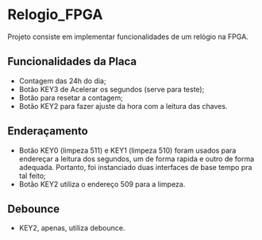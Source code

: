 # Relogio_FPGA
Projeto consiste em implementar funcionalidades de um relógio na FPGA.

## Funcionalidades da Placa
- Contagem das 24h do dia;
- Botão KEY3 de Acelerar os segundos (serve para teste);
- Botão para resetar a contagem;
- Botão KEY2 para fazer ajuste da hora com a leitura das chaves.

## Enderaçamento
- Botão KEY0 (limpeza 511) e KEY1 (limpeza 510) foram usados para endereçar a leitura dos segundos, um de forma rapida e outro de forma adequada. Portanto, foi instanciado duas interfaces de base tempo pra tal feito;
- Botão KEY2 utiliza o endereço 509 para a limpeza.

## Debounce
- KEY2, apenas, utiliza debounce.
